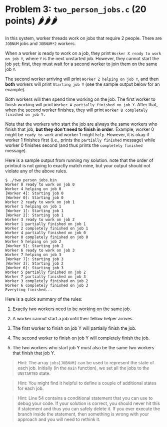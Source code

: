 # Problem 3: `two_person_jobs.c` (20 points) 🌶️🌶️🌶️

In this system, worker threads work on jobs that require 2 people. There are
`JOBNUM` jobs and `JOBNUM*2` workers.

When a worker is ready to work on a job, they print `Worker X ready to work on
job Y`, where `Y` is the next unstarted job. However, they cannot start the job
yet; first, they must wait for a second worker to join them on the same job
`Y`.

The second worker arriving will print `Worker Z helping on job Y`, and then
**both** workers will print `Starting job Y` (see the sample output below for an
example).

Both workers will then spend time working on the job. The first worker to finish
working will print `Worker A partially finished on job Y`. After that, when the
second worker finishes, they will print `Worker B completely finished on job Y.`

Note that the workers who start the job are always the same workers who finish
that job, **but they don't need to finish in order**. Example, worker 0 might
be `ready to work` and worker 1 might `help`. However, it is okay if worker 1
finishes first (i.e., prints the `partially finished` message) while worker 0
finishes second (and thus prints the `completely finished` message).

Here is a sample output from running my solution. note that the order of
printout is not going to exactly match mine,  but your output should not
violate any of the above rules.

```shell
$ ./two_person_jobs.bin
Worker 0 ready to work on job 0
Worker 4 helping on job 0
[Worker 4]: Starting job 0
[Worker 0]: Starting job 0
Worker 2 ready to work on job 1
Worker 1 helping on job 1
[Worker 1]: Starting job 1
[Worker 2]: Starting job 1
Worker 3 ready to work on job 2
Worker 1 partially finished on job 1
Worker 2 completely finished on job 1
Worker 4 partially finished on job 0
Worker 0 completely finished on job 0
Worker 5 helping on job 2
[Worker 5]: Starting job 2
Worker 6 ready to work on job 3
Worker 7 helping on job 3
[Worker 7]: Starting job 3
[Worker 3]: Starting job 2
[Worker 6]: Starting job 3
Worker 5 partially finished on job 2
Worker 7 partially finished on job 3
Worker 3 completely finished on job 2
Worker 6 completely finished on job 3
Everyting finished...
```

Here is a quick summary of the rules:

1. Exactly two workers need to be working on the same job.

2. A worker cannot start a job until their fellow helper arrives.

3. The first worker to finish on job Y will partially finish the job.

4. The second worker to finish on job Y will completely finish the job.

5. The two workers who start job Y must also be the same two workers that
   finish that job Y.

> Hint: The array `jobs[JOBNUM]` can be used to represent the state of each job.
        Initially (in the `main` function), we set all the jobs to the
        `UNSTARTED` state.

> Hint: You might find it helpful to define a couple of additional states for
        each job.

> Hint: Line 54 contains a conditional statement that you can use to debug your
        code. If your solution is correct, you should never hit this if
        statement and thus you can safely delete it. If you ever execute the
        branch inside the statement, then something is wrong with your approach
        and you will need to rethink it.

